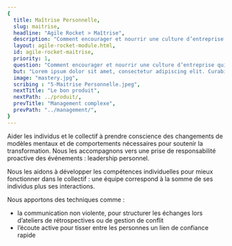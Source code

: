 ```yaml
---
{
  title: Maîtrise Personnelle,
  slug: maitrise,
  headline: "Agile Rocket > Maîtrise",
  description: "Comment encourager et nourrir une culture d’entreprise qui satisfait le client en traitant positivement l’évolution continuelle des besoins utilisateurs ?",
  layout: agile-rocket-module.html,
  id: agile-rocket-maitrise,
  priority: 1,
  question: "Comment encourager et nourrir une culture d’entreprise qui satisfait le client en traitant positivement l’évolution continuelle des besoins utilisateurs ?",
  but: "Lorem ipsum dolor sit amet, consectetur adipiscing elit. Curabitur blandit auctor bibendum. Etiam quis magna vel ipsum vulputate mattis. Mauris quis facilisis arcu. Proin viverra sollicitudin neque eu ornare. Nam ut pellentesque mauris. Fusce mattis nunc sit amet diam sodales condimentum. Maecenas arcu orci, sagittis ac lectus quis, molestie ultrices lorem. Suspendisse dapibus mauris eu elit finibus, nec vulputate quam tristique. Fusce id sem sed orci placerat pretium quis vitae elit.",
  image: "mastery.jpg",
  scribing : "5-Maitrise Personnelle.jpeg",
  nextTitle: "Le bon produit",
  nextPath: ../produit/,
  prevTitle: "Management complexe",
  prevPath: "../management/",
}
---
```

Aider les individus et le collectif à prendre conscience des changements de modèles mentaux et de comportements nécessaires pour soutenir la transformation.
Nous les accompagnons vers une prise de responsabilité proactive des événements : leadership personnel.

Nous les aidons à développer les compétences individuelles pour mieux fonctionner dans le collectif : une équipe correspond à la somme de ses individus plus ses interactions.

Nous apportons des techniques comme :
* la communication non violente, pour structurer les échanges lors d’ateliers de rétrospectives ou de gestion de conflit
* l’écoute active pour tisser entre les personnes un lien de confiance rapide
